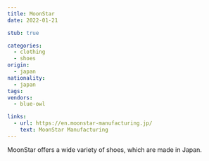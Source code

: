 ```yaml
---
title: MoonStar
date: 2022-01-21

stub: true

categories:
  - clothing
  - shoes
origin:
  - japan
nationality:
  - japan
tags:
vendors:
  - blue-owl

links:
  - url: https://en.moonstar-manufacturing.jp/
    text: MoonStar Manufacturing
---
```


MoonStar offers a wide variety of shoes, which are made in Japan.
